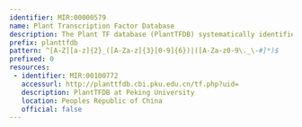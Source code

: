 ```yaml
---
identifier: MIR:00000579
name: Plant Transcription Factor Database
description: The Plant TF database (PlantTFDB) systematically identifies transcription factors for plant species. It includes annotation for identified TFs, including information on expression, regulation, interaction, conserved elements, phenotype information. It also provides curated descriptions and cross-references to other life science databases, as well as identifying evolutionary relationship among identified factors.
prefix: planttfdb
pattern: ^[A-Z][a-z]{2}_([A-Za-z]{3}[0-9]{6})|([A-Za-z0-9\._\-#]*)$
prefixed: 0
resources:
 - identifier: MIR:00100772
   accessurl: http://planttfdb.cbi.pku.edu.cn/tf.php?uid=
   description: PlantTFDB at Peking University
   location: Peoples Republic of China
   official: false
---
```

